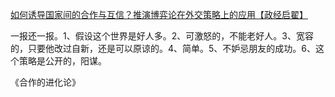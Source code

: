 [如何诱导国家间的合作与互信？推演博弈论在外交策略上的应用【政经启翟】](https://www.bilibili.com/video/BV1av411Y7Nr)

一报还一报。1、假设这个世界是好人多。2、可激怒的，不能老好人。3、宽容的，只要他改过自新，还是可以原谅的。4、简单。5、不妒忌朋友的成功。6、这个策略是公开的，阳谋。

《合作的进化论》